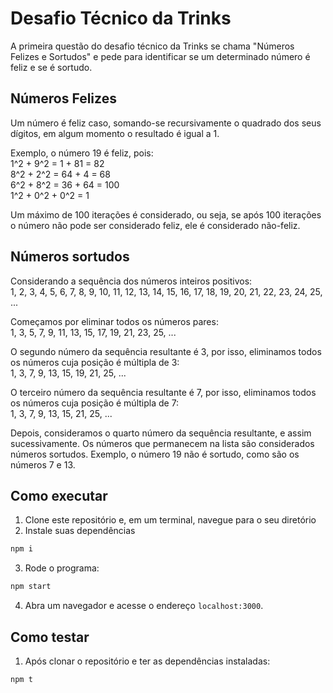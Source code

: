 # Desafio Técnico da Trinks

A primeira questão do desafio técnico da Trinks se chama "Números Felizes e Sortudos" e pede para identificar se um determinado número é feliz e se é sortudo.

## Números Felizes

Um número é feliz caso, somando-se recursivamente o quadrado dos seus dígitos, em algum momento o resultado é igual a 1.

Exemplo, o número 19 é feliz, pois: <br />
1^2 + 9^2 = 1 + 81 = 82 <br />
8^2 + 2^2 = 64 + 4 = 68 <br />
6^2 + 8^2 = 36 + 64 = 100 <br />
1^2 + 0^2 + 0^2 = 1

Um máximo de 100 iterações é considerado, ou seja, se após 100 iterações o número não pode ser considerado feliz, ele é considerado não-feliz.

## Números sortudos

Considerando a sequência dos números inteiros positivos: <br />
1, 2, 3, 4, 5, 6, 7, 8, 9, 10, 11, 12, 13, 14, 15, 16, 17, 18, 19, 20, 21, 22, 23, 24, 25, ...

Começamos por eliminar todos os números pares: <br />
1, 3, 5, 7, 9, 11, 13, 15, 17, 19, 21, 23, 25, ...

O segundo número da sequência resultante é 3, por isso, eliminamos todos os números cuja posição é múltipla de 3: <br />
1, 3, 7, 9, 13, 15, 19, 21, 25, ...

O terceiro número da sequência resultante é 7, por isso, eliminamos todos os números cuja posição é múltipla de 7: <br />
1, 3, 7, 9, 13, 15, 21, 25, ...

Depois, consideramos o quarto número da sequência resultante, e assim sucessivamente. Os números que permanecem na lista são considerados números sortudos.
Exemplo, o número 19 não é sortudo, como são os números 7 e 13.

## Como executar

1. Clone este repositório e, em um terminal, navegue para o seu diretório
2. Instale suas dependências

```bash
npm i
```

3. Rode o programa:

```bash
npm start
```

4. Abra um navegador e acesse o endereço `localhost:3000`.

## Como testar

1. Após clonar o repositório e ter as dependências instaladas:

```bash
npm t
```
